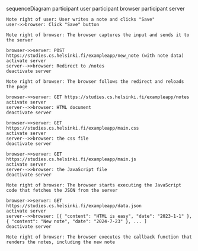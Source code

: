 sequenceDiagram
    participant user
    participant browser
    participant server

    Note right of user: User writes a note and clicks "Save"
    user->>browser: Click "Save" button

    Note right of browser: The browser captures the input and sends it to the server

    browser->>server: POST https://studies.cs.helsinki.fi/exampleapp/new_note (with note data)
    activate server
    server-->>browser: Redirect to /notes
    deactivate server

    Note right of browser: The browser follows the redirect and reloads the page

    browser->>server: GET https://studies.cs.helsinki.fi/exampleapp/notes
    activate server
    server-->>browser: HTML document
    deactivate server

    browser->>server: GET https://studies.cs.helsinki.fi/exampleapp/main.css
    activate server
    server-->>browser: the css file
    deactivate server

    browser->>server: GET https://studies.cs.helsinki.fi/exampleapp/main.js
    activate server
    server-->>browser: the JavaScript file
    deactivate server

    Note right of browser: The browser starts executing the JavaScript code that fetches the JSON from the server

    browser->>server: GET https://studies.cs.helsinki.fi/exampleapp/data.json
    activate server
    server-->>browser: [{ "content": "HTML is easy", "date": "2023-1-1" }, { "content": "New note", "date": "2024-7-23" }, ... ]
    deactivate server

    Note right of browser: The browser executes the callback function that renders the notes, including the new note
